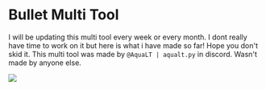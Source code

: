 # Bullet Multi Tool
I will be updating this multi tool every week or every month. I dont really have time to work on it but here is what i have made so far! Hope you don't skid it. This multi tool was made by `@AquaLT | aqualt.py` in discord. Wasn't made by anyone else.

<img src="https://cdn.discordapp.com/attachments/1181685338129834086/1184976335823716402/Untitled_design_1.png?ex=658dee36&is=657b7936&hm=c8c3986845f5ff48e40d63f0a8a703181087cce10fb5701004013570fe03f0f3&">
